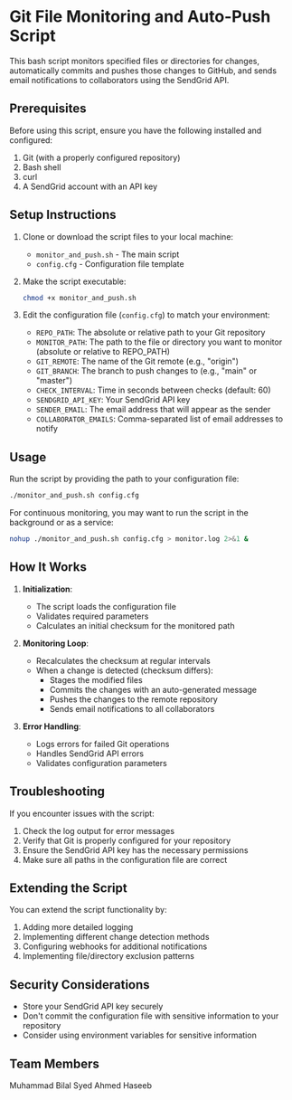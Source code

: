# Git File Monitoring and Auto-Push Script

This bash script monitors specified files or directories for changes, automatically commits and pushes those changes to GitHub, and sends email notifications to collaborators using the SendGrid API.

## Prerequisites

Before using this script, ensure you have the following installed and configured:

1. Git (with a properly configured repository)
2. Bash shell
3. curl
4. A SendGrid account with an API key

## Setup Instructions

1. Clone or download the script files to your local machine:
   - `monitor_and_push.sh` - The main script
   - `config.cfg` - Configuration file template

2. Make the script executable:
   ```bash
   chmod +x monitor_and_push.sh
   ```

3. Edit the configuration file (`config.cfg`) to match your environment:
   - `REPO_PATH`: The absolute or relative path to your Git repository
   - `MONITOR_PATH`: The path to the file or directory you want to monitor (absolute or relative to REPO_PATH)
   - `GIT_REMOTE`: The name of the Git remote (e.g., "origin")
   - `GIT_BRANCH`: The branch to push changes to (e.g., "main" or "master")
   - `CHECK_INTERVAL`: Time in seconds between checks (default: 60)
   - `SENDGRID_API_KEY`: Your SendGrid API key
   - `SENDER_EMAIL`: The email address that will appear as the sender
   - `COLLABORATOR_EMAILS`: Comma-separated list of email addresses to notify

## Usage

Run the script by providing the path to your configuration file:

```bash
./monitor_and_push.sh config.cfg
```

For continuous monitoring, you may want to run the script in the background or as a service:

```bash
nohup ./monitor_and_push.sh config.cfg > monitor.log 2>&1 &
```

## How It Works

1. **Initialization**:
   - The script loads the configuration file
   - Validates required parameters
   - Calculates an initial checksum for the monitored path
   
2. **Monitoring Loop**:
   - Recalculates the checksum at regular intervals
   - When a change is detected (checksum differs):
     - Stages the modified files
     - Commits the changes with an auto-generated message
     - Pushes the changes to the remote repository
     - Sends email notifications to all collaborators

3. **Error Handling**:
   - Logs errors for failed Git operations
   - Handles SendGrid API errors
   - Validates configuration parameters

## Troubleshooting

If you encounter issues with the script:

1. Check the log output for error messages
2. Verify that Git is properly configured for your repository
3. Ensure the SendGrid API key has the necessary permissions
4. Make sure all paths in the configuration file are correct

## Extending the Script

You can extend the script functionality by:

1. Adding more detailed logging
2. Implementing different change detection methods
3. Configuring webhooks for additional notifications
4. Implementing file/directory exclusion patterns

## Security Considerations

- Store your SendGrid API key securely
- Don't commit the configuration file with sensitive information to your repository
- Consider using environment variables for sensitive information

## Team Members
Muhammad Bilal
Syed Ahmed Haseeb


